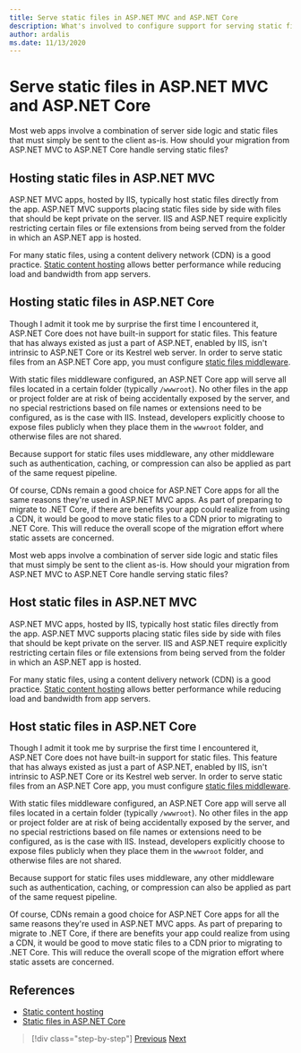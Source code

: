 ```yaml
---
title: Serve static files in ASP.NET MVC and ASP.NET Core
description: What's involved to configure support for serving static files in ASP.NET Core, as compared to ASP.NET MVC on IIS?
author: ardalis
ms.date: 11/13/2020
---
```


# Serve static files in ASP.NET MVC and ASP.NET Core

Most web apps involve a combination of server side logic and static files that must simply be sent to the client as-is. How should your migration from ASP.NET MVC to ASP.NET Core handle serving static files?

## Hosting static files in ASP.NET MVC

ASP.NET MVC apps, hosted by IIS, typically host static files directly from the app. ASP.NET MVC supports placing static files side by side with files that should be kept private on the server. IIS and ASP.NET require explicitly restricting certain files or file extensions from being served from the folder in which an ASP.NET app is hosted.

For many static files, using a content delivery network (CDN) is a good practice. [Static content hosting](https://docs.microsoft.com/azure/architecture/patterns/static-content-hosting) allows better performance while reducing load and bandwidth from app servers.

## Hosting static files in ASP.NET Core

Though I admit it took me by surprise the first time I encountered it, ASP.NET Core does not have built-in support for static files. This feature that has always existed as just a part of ASP.NET, enabled by IIS, isn't intrinsic to ASP.NET Core or its Kestrel web server. In order to serve static files from an ASP.NET Core app, you must configure [static files middleware](https://docs.microsoft.com/aspnet/core/fundamentals/static-files).

With static files middleware configured, an ASP.NET Core app will serve all files located in a certain folder (typically `/wwwroot`). No other files in the app or project folder are at risk of being accidentally exposed by the server, and no special restrictions based on file names or extensions need to be configured, as is the case with IIS. Instead, developers explicitly choose to expose files publicly when they place them in the `wwwroot` folder, and otherwise files are not shared.

Because support for static files uses middleware, any other middleware such as authentication, caching, or compression can also be applied as part of the same request pipeline.

Of course, CDNs remain a good choice for ASP.NET Core apps for all the same reasons they're used in ASP.NET MVC apps. As part of preparing to migrate to .NET Core, if there are benefits your app could realize from using a CDN, it would be good to move static files to a CDN prior to migrating to .NET Core. This will reduce the overall scope of the migration effort where static assets are concerned.

Most web apps involve a combination of server side logic and static files that must simply be sent to the client as-is. How should your migration from ASP.NET MVC to ASP.NET Core handle serving static files?

## Host static files in ASP.NET MVC

ASP.NET MVC apps, hosted by IIS, typically host static files directly from the app. ASP.NET MVC supports placing static files side by side with files that should be kept private on the server. IIS and ASP.NET require explicitly restricting certain files or file extensions from being served from the folder in which an ASP.NET app is hosted.

For many static files, using a content delivery network (CDN) is a good practice. [Static content hosting](https://docs.microsoft.com/azure/architecture/patterns/static-content-hosting) allows better performance while reducing load and bandwidth from app servers.

## Host static files in ASP.NET Core

Though I admit it took me by surprise the first time I encountered it, ASP.NET Core does not have built-in support for static files. This feature that has always existed as just a part of ASP.NET, enabled by IIS, isn't intrinsic to ASP.NET Core or its Kestrel web server. In order to serve static files from an ASP.NET Core app, you must configure [static files middleware](https://docs.microsoft.com/aspnet/core/fundamentals/static-files).

With static files middleware configured, an ASP.NET Core app will serve all files located in a certain folder (typically `/wwwroot`). No other files in the app or project folder are at risk of being accidentally exposed by the server, and no special restrictions based on file names or extensions need to be configured, as is the case with IIS. Instead, developers explicitly choose to expose files publicly when they place them in the `wwwroot` folder, and otherwise files are not shared.

Because support for static files uses middleware, any other middleware such as authentication, caching, or compression can also be applied as part of the same request pipeline.

Of course, CDNs remain a good choice for ASP.NET Core apps for all the same reasons they're used in ASP.NET MVC apps. As part of preparing to migrate to .NET Core, if there are benefits your app could realize from using a CDN, it would be good to move static files to a CDN prior to migrating to .NET Core. This will reduce the overall scope of the migration effort where static assets are concerned.

## References

- [Static content hosting](https://docs.microsoft.com/azure/architecture/patterns/static-content-hosting)
- [Static files in ASP.NET Core](https://docs.microsoft.com/aspnet/core/fundamentals/static-files)

>[!div class="step-by-step"]
>[Previous](hosting-differences.md)
>[Next](dependency-injection-differences.md)
